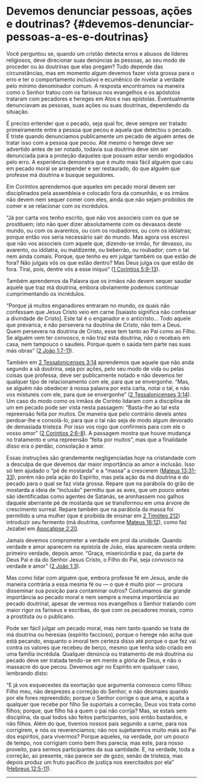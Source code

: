 # Devemos denunciar pessoas, ações e doutrinas? {#devemos-denunciar-pessoas-a-es-e-doutrinas}

Você perguntou se, quando um cristão detecta erros e abusos de líderes religiosos, deve direcionar suas denúncias às pessoas, ao seu modo de proceder ou às doutrinas que elas pregam? Tudo depende das circunstâncias, mas em momento algum devemos fazer vista grossa para o erro e ter o comportamento inclusivo e ecumênico de nivelar a verdade pelo mínimo denominador comum. A resposta encontramos na maneira como o Senhor tratou com os fariseus nos evangelhos e os apóstolos trataram com pecadores e hereges em Atos e nas epístolas. Eventualmente denunciavam as pessoas, suas ações ou suas doutrinas, dependendo da situação.

É preciso entender que o pecado, seja qual for, deve sempre ser tratado primeiramente entre a pessoa que pecou e aquela que detectou o pecado. É triste quando denunciamos publicamente um pecado de alguém antes de tratar isso com a pessoa que pecou. Até mesmo o herege deve ser advertido antes de ser notado, todavia sua doutrina deve sim ser denunciada para a proteção daqueles que possam estar sendo engodados pelo erro. A experiência demonstra que é muito mais fácil alguém que caiu em pecado moral se arrepender e ser restaurado, do que alguém que professe má doutrina e busque seguidores.

Em Coríntios aprendemos que aqueles em pecado moral devem ser disciplinados pela assembleia e colocado fora da comunhão, e os irmãos não devem nem sequer comer com eles, ainda que não sejam proibidos de comer e se relacionar com os incrédulos.

“Já por carta vos tenho escrito, que não vos associeis com os que se prostituem; isto não quer dizer absolutamente com os devassos deste mundo, ou com os avarentos, ou com os roubadores, ou com os idólatras; porque então vos seria necessário sair do mundo. Mas agora vos escrevi que não vos associeis com aquele que, dizendo-se irmão, for devasso, ou avarento, ou idólatra, ou maldizente, ou beberrão, ou roubador; com o tal nem ainda comais. Porque, que tenho eu em julgar também os que estão de fora? Não julgais vós os que estão dentro? Mas Deus julga os que estão de fora. Tirai, pois, dentre vós a esse iníquo” ([1 Coríntios 5:9-13](http://bibliaonline.com.br/acf/1co/5/9-13)).

Também aprendemos da Palavra que os irmãos não devem sequer saudar aquele que traz má doutrina, embora obviamente podemos continuar cumprimentando os incrédulos.

“Porque já muitos enganadores entraram no mundo, os quais não confessam que Jesus Cristo veio em carne [Isaíasto significa não confessar a divindade de Cristo]. Este tal é o enganador e o anticristo... Todo aquele que prevarica, e não persevera na doutrina de Cristo, não tem a Deus. Quem persevera na doutrina de Cristo, esse tem tanto ao Pai como ao Filho. Se alguém vem ter convosco, e não traz esta doutrina, não o recebais em casa, nem tampouco o saudeis. Porque quem o saúda tem parte nas suas más obras” ([2 João 1:7-11](http://bibliaonline.com.br/acf/2jo/1/7-11)).

Também em [2 Tessalonicenses 3:14](http://bibliaonline.com.br/acf/2ts/3/14) aprendemos que aquele que não anda segundo a sã doutrina, seja por ações, pelo seu modo de vida ou pelas coisas que professa, deve ser publicamente notado e não devemos ter qualquer tipo de relacionamento com ele, para que se envergonhe. “Mas, se alguém não obedecer à nossa palavra por esta carta, notai o tal, e não vos mistureis com ele, para que se envergonhe” ([2 Tessalonicenses 3:14](http://bibliaonline.com.br/acf/2ts/3/14)). Um caso do modo como os irmãos de Corinto lidaram com a disciplina de um em pecado pode ser vista nesta passagem: “Basta-lhe ao tal esta repreensão feita por muitos. De maneira que pelo contrário deveis antes perdoar-lhe e consolá-lo, para que o tal não seja de modo algum devorado de demasiada tristeza. Por isso vos rogo que confirmeis para com ele o vosso amor” ([2 Coríntios 2:6-8](http://bibliaonline.com.br/acf/2co/2/6-8)). A passagem mostra que houve mudança no tratamento e uma repreensão “feita por muitos”, mas que a finalidade disso era o perdão, consolação e amor.

Essas instruções são grandemente negligenciadas hoje na cristandade com a desculpa de que devemos dar maior importância ao amor e inclusão. Isso só tem ajudado o “pé de mostarda” e a “massa” a crescerem ([Mateus 13:31-33](http://bibliaonline.com.br/acf/mt/13/31-33)), porém não pela ação do Espírito, mas pela ação da má doutrina e do pecado para o qual se faz vista grossa. Repare que na parábola do grão de mostarda a ideia de “inclusão” permitiu que as aves, que um pouco antes são identificadas como agentes de Satanás, se aninhassem nos galhos daquele aberrante pé de mostarda que se transformou em uma árvore de crescimento surreal. Repare também que na parábola da massa foi permitido a uma mulher (que é proibida de ensinar em [2 Timóteo 212](http://bibliaonline.com.br/acf/2tm/21/2)) introduzir seu fermento (má doutrina, conforme [Mateus 16:12](http://bibliaonline.com.br/acf/mt/16/12)), como faz Jezabel em [Apocalipse 2:20](http://bibliaonline.com.br/acf/ap/2/20).

Jamais devemos comprometer a verdade em prol da unidade. Quando verdade e amor aparecem na epístola de João, elas aparecem nesta ordem: primeiro verdade, depois amor. “Graça, misericórdia e paz, da parte de Deus Pai e da do Senhor Jesus Cristo, o Filho do Pai, seja convosco na verdade e amor” ([2 João 1:3](http://bibliaonline.com.br/acf/2jo/1/3)).

Mas como lidar com alguém que, embora professe fé em Jesus, ande de maneira contrária a essa mesma fé ou — o que é muito pior — procura disseminar sua posição para contaminar outros? Costumamos dar grande importância ao pecado moral e nem sempre a mesma importância ao pecado doutrinal, apesar de vermos nos evangelhos o Senhor tratando com maior rigor os fariseus e escribas, do que com os pecadores morais, como a prostituta ou o publicano.

Pode ser fácil julgar um pecado moral, mas nem tanto quando se trata de má doutrina ou heresias (espírito faccioso), porque o herege não acha que está pecando, enquanto o imoral tem certeza disso até porque o que fez vai contra os valores que recebeu de berço, mesmo que tenha sido criado em uma família incrédula. Qualquer denúncia ou tratamento de má doutrina ou pecado deve ser tratada tendo-se em mente a glória de Deus, e não o massacre do que pecou. Devemos agir no Espírito em qualquer caso, lembrando disto:

“E já vos esquecestes da exortação que argumenta convosco como filhos: Filho meu, não desprezes a correção do Senhor, e não desmaies quando por ele fores repreendido; porque o Senhor corrige o que ama, e açoita a qualquer que recebe por filho Se suportais a correção, Deus vos trata como filhos; porque, que filho há a quem o pai não corrija? Mas, se estais sem disciplina, da qual todos são feitos participantes, sois então bastardos, e não filhos. Além do que, tivemos nossos pais segundo a carne, para nos corrigirem, e nós os reverenciamos; não nos sujeitaremos muito mais ao Pai dos espíritos, para vivermos? Porque aqueles, na verdade, por um pouco de tempo, nos corrigiam como bem lhes parecia; mas este, para nosso proveito, para sermos participantes da sua santidade. E, na verdade, toda a correção, ao presente, não parece ser de gozo, senão de tristeza, mas depois produz um fruto pacífico de justiça nos exercitados por ela” ([Hebreus 12:5-11](http://bibliaonline.com.br/acf/hb/12/5-11)).

*****